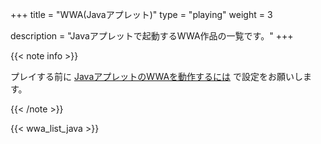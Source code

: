 +++
title = "WWA(Javaアプレット)"
type = "playing"
weight = 3

description = "Javaアプレットで起動するWWA作品の一覧です。"
+++

{{< note info >}}
  <p>プレイする前に <a href="java_setting.html">JavaアプレットのWWAを動作するには</a> で設定をお願いします。</p>
{{< /note >}}

{{< wwa_list_java >}}